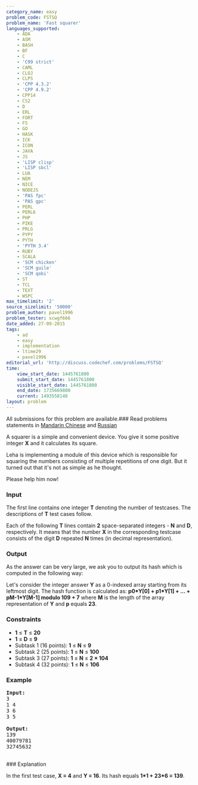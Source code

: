 ```yaml
---
category_name: easy
problem_code: FSTSQ
problem_name: 'Fast squarer'
languages_supported:
    - ADA
    - ASM
    - BASH
    - BF
    - C
    - 'C99 strict'
    - CAML
    - CLOJ
    - CLPS
    - 'CPP 4.3.2'
    - 'CPP 4.9.2'
    - CPP14
    - CS2
    - D
    - ERL
    - FORT
    - FS
    - GO
    - HASK
    - ICK
    - ICON
    - JAVA
    - JS
    - 'LISP clisp'
    - 'LISP sbcl'
    - LUA
    - NEM
    - NICE
    - NODEJS
    - 'PAS fpc'
    - 'PAS gpc'
    - PERL
    - PERL6
    - PHP
    - PIKE
    - PRLG
    - PYPY
    - PYTH
    - 'PYTH 3.4'
    - RUBY
    - SCALA
    - 'SCM chicken'
    - 'SCM guile'
    - 'SCM qobi'
    - ST
    - TCL
    - TEXT
    - WSPC
max_timelimit: '2'
source_sizelimit: '50000'
problem_author: pavel1996
problem_tester: xcwgf666
date_added: 27-09-2015
tags:
    - ad
    - easy
    - implementation
    - ltime29
    - pavel1996
editorial_url: 'http://discuss.codechef.com/problems/FSTSQ'
time:
    view_start_date: 1445761800
    submit_start_date: 1445761800
    visible_start_date: 1445761800
    end_date: 1735669800
    current: 1493558148
layout: problem
---
```

All submissions for this problem are available.###  Read problems statements in [Mandarin Chinese](http://www.codechef.com/download/translated/LTIME29/mandarin/FSTSQ.pdf) and [Russian](http://www.codechef.com/download/translated/LTIME29/russian/FSTSQ.pdf)

A squarer is a simple and convenient device. You give it some positive integer **X** and it calculates its square.

Leha is implementing a module of this device which is responsible for squaring the numbers consisting of multiple repetitions of one digit. But it turned out that it's not as simple as he thought.

Please help him now!

### Input

The first line contains one integer **T** denoting the number of testcases. The descriptions of **T** test cases follow.

Each of the following **T** lines contain **2** space-separated integers - **N** and **D**, respectively. It means that the number **X** in the corresponding testcase consists of the digit **D** repeated **N** times (in decimal representation).

### Output

As the answer can be very large, we ask you to output its hash which is computed in the following way:

Let's consider the integer answer **Y** as a 0-indexed array starting from its leftmost digit. The hash function is calculated as:
 **p0\*Y\[0\] + p1\*Y\[1\] + ... + pM-1\*Y\[M-1\] modulo 109 + 7** 
where **M** is the length of the array representation of **Y** and **p** equals **23**.

### Constraints

- **1** ≤ **T** ≤ **20**
- **1** ≤ **D** ≤ **9**
- Subtask 1 (16 points): **1** ≤ **N** ≤ **9**
- Subtask 2 (25 points): **1** ≤ **N** ≤ **100**
- Subtask 3 (27 points): **1** ≤ **N** ≤ **2 × 104**
- Subtask 4 (32 points): **1** ≤ **N** ≤ **106**

### Example

<pre><b>Input:</b>
<tt>3
1 4
3 6
3 5</tt>

<b>Output:</b>
<tt>139
40079781
32745632</tt>

</pre>### Explanation

In the first test case, **X = 4** and **Y = 16**. Its hash equals **1\*1 + 23\*6 = 139**.
